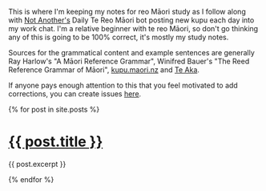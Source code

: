 This is where I'm keeping my notes for reo Māori study as I follow along with [Not Another's](https://www.na.studio/about) Daily Te Reo Māori bot posting new kupu each day into my work chat. I'm a relative beginner with te reo Māori, so don't go thinking any of this is going to be 100% correct, it's mostly my study notes.

Sources for the grammatical content and example sentences are generally Ray Harlow's "A Māori Reference Grammar", Winifred Bauer's "The Reed Reference Grammar of Māori", [kupu.maori.nz](https://kupu.maori.nz/) and [Te Aka](https://maoridictionary.co.nz/).

If anyone pays enough attention to this that you feel motivated to add corrections, you can create issues [here](https://github.com/JoshBrodieNZ/daily-reo/issues).

{% for post in site.posts %}
  <div class='post'>
    <h1 class='post-title'>
      <a href="{{ post.date | date_to_long_string }} - {{ post.url | relative_url }}">{{ post.title }}</a>
    </h1>
    <p>
      {{ post.excerpt }} 
    </p>
  </div>
{% endfor %}
